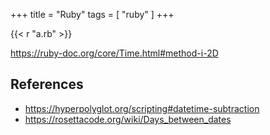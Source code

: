 +++
title = "Ruby"
tags = [ "ruby" ]
+++

{{< r "a.rb" >}}

<https://ruby-doc.org/core/Time.html#method-i-2D>

## References

- <https://hyperpolyglot.org/scripting#datetime-subtraction>
- <https://rosettacode.org/wiki/Days_between_dates>

